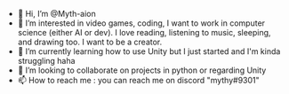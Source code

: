 - 👋 Hi, I’m @Myth-aion
- 👀 I’m interested in video games, coding, I want to work in computer science (either AI or dev). I love reading, listening to music, sleeping, and drawing too. I want to be a creator.
- 🌱 I’m currently learning how to use Unity but I just started and I'm kinda struggling haha 
- 💞️ I’m looking to collaborate on projects in python or regarding Unity
- 📫 How to reach me : you can reach me on discord "mythy#9301"

<!---
Myth-aion/Myth-aion is a ✨ special ✨ repository because its `README.md` (this file) appears on your GitHub profile.
You can click the Preview link to take a look at your changes.
--->
